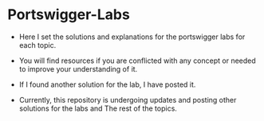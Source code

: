 # Portswigger-Labs
- Here I set the solutions and explanations for the portswigger labs for each topic.
- You will find resources if you are conflicted with any concept or needed to improve your understanding of it.
- If I found another solution for the lab, I have posted it.

- Currently, this repository is undergoing updates and posting other solutions for the labs and The rest of the topics.
